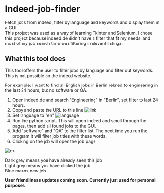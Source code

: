 # Indeed-job-finder
Fetch jobs from indeed, filter by language and keywords and display them in a GUI\
This project was used as a way of learning Tkinter and Selenium. I chose this project because indeed.de didn't have a filter that fit my needs, and most of my job search time was filtering irrelevant listings.

## What this tool does
This tool offers the user to filter jobs by language and filter out keywords. This is not possible on the indeed website.

For example: I want to find all English jobs in Berlin related to engineering in the last 24 hours, but no software or QA.

1. Open indeed.de and search "Engineering" in "Berlin", set filter to last 24 hours.
2. Copy and paste the URL to this line
![link](https://lh3.googleusercontent.com/pw/AJFCJaUeXj0-nvcFbHYM3sV5ZeOlr9QPXND3Y-S57Pd1ZbzMTALwn1fnT6r078vhEIwAX8vQxsQNJkrQG7p4pPWC4rmRqkHxVLkTjvytekNTnYallXThDy01=w2400)
3. Set language to "en"
![language](https://lh3.googleusercontent.com/pw/AJFCJaVn7w4UGhMF8zMTYMwj4U7y_1JHV4uWR8mz0Y8nyRQoXopHL-1m1LGN6CFuI_C2VQWXdABFOV72EMtefJ6LAZPJKsmrCeprvUqw7YCCk9BJNEbNi5hm=w2400)
4. Run the python script. This will open indeed and scroll through the pages, then add all found jobs to the GUI.
5. Add "software" and "QA" to the filter list. The next time you run the program it will filter job titles with these words.
6. Clicking on the job will open the job page

![ex](https://lh3.googleusercontent.com/g3LK56uj-SnlQnSqgbkAeecfyzpti9uRuG2Opa9ZSTs262quwVRO6cZ-bDUHxZBJ_lO-1tFvOe71HEAFx6iRhMqAiKdX2AfKz0wJS5vP5xY_Fvpx08wFMAayBwxQ2a70dzva6Ky9uEI=w2400)

Dark grey means you have already seen this job\
Light grey means you have clicked the job\
Blue means new job

**User friendliness updates coming soon. Currently just used for personal purposes**
